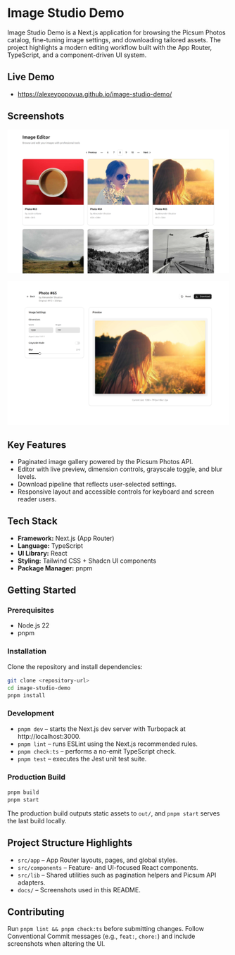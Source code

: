 # Image Studio Demo

Image Studio Demo is a Next.js application for browsing the Picsum Photos catalog, fine-tuning image settings, and downloading tailored assets. The project highlights a modern editing workflow built with the App Router, TypeScript, and a component-driven UI system.

## Live Demo

- https://alexeypopovua.github.io/image-studio-demo/

## Screenshots

![Gallery page showing paginated Picsum images](docs/gallery.png)

![Editor page with resizing, grayscale, and blur controls](docs/editor.png)

## Key Features

- Paginated image gallery powered by the Picsum Photos API.
- Editor with live preview, dimension controls, grayscale toggle, and blur levels.
- Download pipeline that reflects user-selected settings.
- Responsive layout and accessible controls for keyboard and screen reader users.

## Tech Stack

- **Framework:** Next.js (App Router)
- **Language:** TypeScript
- **UI Library:** React
- **Styling:** Tailwind CSS + Shadcn UI components
- **Package Manager:** pnpm

## Getting Started

### Prerequisites

- Node.js 22
- pnpm

### Installation

Clone the repository and install dependencies:

```bash
git clone <repository-url>
cd image-studio-demo
pnpm install
```

### Development

- `pnpm dev` – starts the Next.js dev server with Turbopack at http://localhost:3000.
- `pnpm lint` – runs ESLint using the Next.js recommended rules.
- `pnpm check:ts` – performs a no-emit TypeScript check.
- `pnpm test` – executes the Jest unit test suite.

### Production Build

```bash
pnpm build
pnpm start
```

The production build outputs static assets to `out/`, and `pnpm start` serves the last build locally.

## Project Structure Highlights

- `src/app` – App Router layouts, pages, and global styles.
- `src/components` – Feature- and UI-focused React components.
- `src/lib` – Shared utilities such as pagination helpers and Picsum API adapters.
- `docs/` – Screenshots used in this README.

## Contributing

Run `pnpm lint && pnpm check:ts` before submitting changes. Follow Conventional Commit messages (e.g., `feat:`, `chore:`) and include screenshots when altering the UI.
